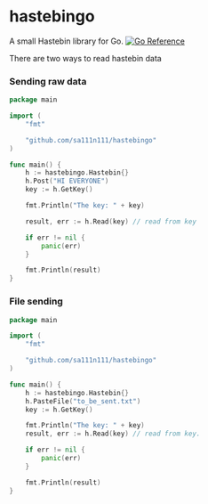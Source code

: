 # hastebingo
A small Hastebin library for Go. 
[![Go Reference](https://pkg.go.dev/badge/github.com/sa111n111/hastebingo.svg)](https://pkg.go.dev/github.com/sa111n111/hastebingo)<br>

There are two ways to read hastebin data

### Sending raw data

```go
package main

import (
	"fmt"

	"github.com/sa111n111/hastebingo"
)

func main() {
	h := hastebingo.Hastebin{}
	h.Post("HI EVERYONE")
	key := h.GetKey()

	fmt.Println("The key: " + key)

	result, err := h.Read(key) // read from key

	if err != nil {
		panic(err)
	}

	fmt.Println(result) 
}

```

### File sending

```go
package main

import (
	"fmt"

	"github.com/sa111n111/hastebingo"
)

func main() {
	h := hastebingo.Hastebin{}
	h.PasteFile("to_be_sent.txt")
	key := h.GetKey()

	fmt.Println("The key: " + key)
	result, err := h.Read(key) // read from key.

	if err != nil {
		panic(err)
	}

	fmt.Println(result)
}
```

